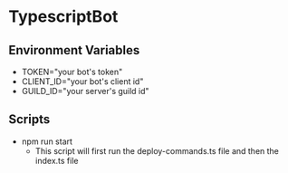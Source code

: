 # TypescriptBot

## Environment Variables
* TOKEN="your bot's token"
* CLIENT_ID="your bot's client id"
* GUILD_ID="your server's guild id"

## Scripts
* npm run start
  * This script will first run the deploy-commands.ts file and then the index.ts file
